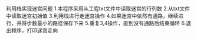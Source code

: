 利用栈实现迷宫问题
1.本程序采用从工程txt文件中读取迷宫的行列数
2.从txt文件中读取迷宫初始值
3.利用栈进行走迷宫操作
4.如果迷宫中依然有通路，继续进行，并将步数最小的路径保存下来
5.重复3,4操作，直到没有通路后结束循环
6.退出程序，打印迷宫走向
